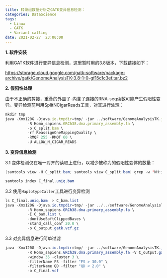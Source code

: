 ```yaml
---
title: 转录组数据分析之GATK变异信息检测：
categories: DataScience
tags:
  - Linux
  - GATK
  - Variant calling
date: 2021-02-27  23:00:00
---
```


**1. 软件安装**

利用GATK软件进行变异信息检测，这里暂时用的3.8版本，下载链接如下：

https://storage.cloud.google.com/gatk-software/package-archive/gatk/GenomeAnalysisTK-3.8-1-0-gf15c1c3ef.tar.bz2 

**2. 假阳性处理**

由于不正确的剪接，重叠的外显子-内含子连接的RNA-seq读数可能产生假阳性变异。变异检测前利用SplitNCigarReads工具，对其进行处理：

   ```javascript
   mkdir tmp 
   java -Xmx120G -Djava.io.tmpdir=tmp/ -jar ../software/GenomeAnalysisTK.jar -T SplitNCigarReads \
             -R Homo_sapiens.GRCh38.dna.primary_assembly.fa \              -I C_Aligned.sortedByCoord.out.bam \
             -o C_split.bam \
             -rf ReassignOneMappingQuality \
             -RMQF 255 -RMQT 60 \
             -U ALLOW_N_CIGAR_READS
   ```
**3. 变异信息检测**

3.1 变体检测仅在唯一对齐的读取上进行，以减少被称为的假阳性变体的数量：

```java
(samtools view -H C_split.bam; samtools view C_split.bam| grep -w 'NH:i:1')| samtools view -Sb -  > C_final.uniq.bam

samtools index C_final.uniq.bam
```
3.2  使用`HaplotypeCaller`工具进行变异检测

```java
ls C_final.uniq.bam  > C_bam.list
java -Xmx120G -Djava.io.tmpdir=tmp/ -jar ../../software/GenomeAnalysisTK.jar -T HaplotypeCaller \
          -R Homo_sapiens.GRCh38.dna.primary_assembly.fa \
          -I C_bam.list \
          -dontUseSoftClippedBases \
          -stand_call_conf 20.0 \
          -o C_output.gatk.vcf.gz
```
3.3 对变异信息进行简单过滤

```java
java -Xmx120G -Djava.io.tmpdir=tmp/ -jar ../software/GenomeAnalysisTK.jar -T VariantFiltration \
          -R Homo_sapiens.GRCh38.dna.primary_assembly.fa -V C_output.gatk.vcf.gz \
          -window 35 -cluster 3 \
          -filterName FS -filter "FS > 30.0" \
          -filterName QD -filter "QD < 2.0" \
          -o C_final.vcf
```